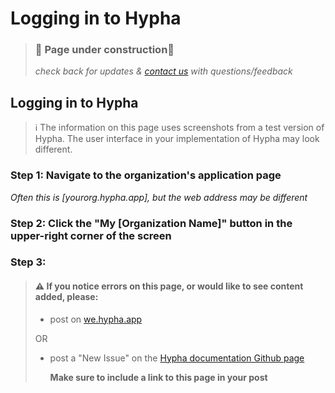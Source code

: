 # Logging in to Hypha

> ### 🚧 Page under construction🚧
>
> _check back for updates &_ [_contact us_](https://github.com/HyphaApp/hypha-docs/tree/17bf7118cadebd0b4544d77265ae6bad8510d4eb/gettingstarted_overview/we.hypha.app) _with questions/feedback_

## Logging in to Hypha

> ℹ️ The information on this page uses screenshots from a test version of Hypha. The user interface in your implementation of Hypha may look different.

### Step 1: Navigate to the organization's application page

_Often this is \[yourorg.hypha.app\], but the web address may be different_

### Step 2: Click the "My \[Organization Name\]" button in the upper-right corner of the screen

### Step 3:

> #### ⚠️ If you notice errors on this page, or would like to see content added, please:
>
> * post on [we.hypha.app](https://github.com/HyphaApp/hypha-docs/tree/dc7c848168f5ba181d615fe204f7b09366156a36/gettingstarted_overview/we.hypha.app)  
>
> OR
>
> * post a "New Issue" on the [Hypha documentation Github page](https://github.com/HyphaApp/hypha-docs/issues)
>
>   **Make sure to include a link to this page in your post**

